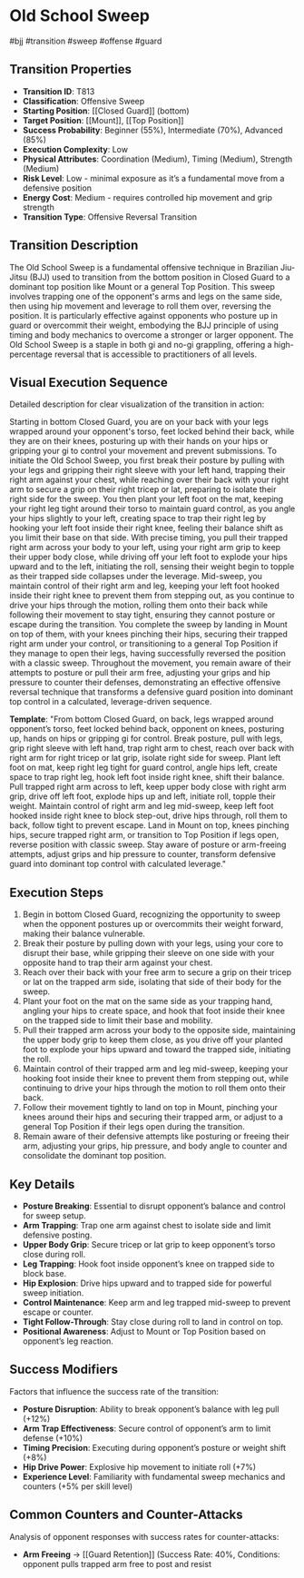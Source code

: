 # Old School Sweep
#bjj #transition #sweep #offense #guard

## Transition Properties
- **Transition ID**: T813
- **Classification**: Offensive Sweep
- **Starting Position**: [[Closed Guard]] (bottom)
- **Target Position**: [[Mount]], [[Top Position]]
- **Success Probability**: Beginner (55%), Intermediate (70%), Advanced (85%)
- **Execution Complexity**: Low
- **Physical Attributes**: Coordination (Medium), Timing (Medium), Strength (Medium)
- **Risk Level**: Low - minimal exposure as it’s a fundamental move from a defensive position
- **Energy Cost**: Medium - requires controlled hip movement and grip strength
- **Transition Type**: Offensive Reversal Transition

## Transition Description
The Old School Sweep is a fundamental offensive technique in Brazilian Jiu-Jitsu (BJJ) used to transition from the bottom position in Closed Guard to a dominant top position like Mount or a general Top Position. This sweep involves trapping one of the opponent's arms and legs on the same side, then using hip movement and leverage to roll them over, reversing the position. It is particularly effective against opponents who posture up in guard or overcommit their weight, embodying the BJJ principle of using timing and body mechanics to overcome a stronger or larger opponent. The Old School Sweep is a staple in both gi and no-gi grappling, offering a high-percentage reversal that is accessible to practitioners of all levels.

## Visual Execution Sequence
Detailed description for clear visualization of the transition in action:

Starting in bottom Closed Guard, you are on your back with your legs wrapped around your opponent's torso, feet locked behind their back, while they are on their knees, posturing up with their hands on your hips or gripping your gi to control your movement and prevent submissions. To initiate the Old School Sweep, you first break their posture by pulling with your legs and gripping their right sleeve with your left hand, trapping their right arm against your chest, while reaching over their back with your right arm to secure a grip on their right tricep or lat, preparing to isolate their right side for the sweep. You then plant your left foot on the mat, keeping your right leg tight around their torso to maintain guard control, as you angle your hips slightly to your left, creating space to trap their right leg by hooking your left foot inside their right knee, feeling their balance shift as you limit their base on that side. With precise timing, you pull their trapped right arm across your body to your left, using your right arm grip to keep their upper body close, while driving off your left foot to explode your hips upward and to the left, initiating the roll, sensing their weight begin to topple as their trapped side collapses under the leverage. Mid-sweep, you maintain control of their right arm and leg, keeping your left foot hooked inside their right knee to prevent them from stepping out, as you continue to drive your hips through the motion, rolling them onto their back while following their movement to stay tight, ensuring they cannot posture or escape during the transition. You complete the sweep by landing in Mount on top of them, with your knees pinching their hips, securing their trapped right arm under your control, or transitioning to a general Top Position if they manage to open their legs, having successfully reversed the position with a classic sweep. Throughout the movement, you remain aware of their attempts to posture or pull their arm free, adjusting your grips and hip pressure to counter their defenses, demonstrating an effective offensive reversal technique that transforms a defensive guard position into dominant top control in a calculated, leverage-driven sequence.

**Template**: "From bottom Closed Guard, on back, legs wrapped around opponent’s torso, feet locked behind back, opponent on knees, posturing up, hands on hips or gripping gi for control. Break posture, pull with legs, grip right sleeve with left hand, trap right arm to chest, reach over back with right arm for right tricep or lat grip, isolate right side for sweep. Plant left foot on mat, keep right leg tight for guard control, angle hips left, create space to trap right leg, hook left foot inside right knee, shift their balance. Pull trapped right arm across to left, keep upper body close with right arm grip, drive off left foot, explode hips up and left, initiate roll, topple their weight. Maintain control of right arm and leg mid-sweep, keep left foot hooked inside right knee to block step-out, drive hips through, roll them to back, follow tight to prevent escape. Land in Mount on top, knees pinching hips, secure trapped right arm, or transition to Top Position if legs open, reverse position with classic sweep. Stay aware of posture or arm-freeing attempts, adjust grips and hip pressure to counter, transform defensive guard into dominant top control with calculated leverage."

## Execution Steps
1. Begin in bottom Closed Guard, recognizing the opportunity to sweep when the opponent postures up or overcommits their weight forward, making their balance vulnerable.
2. Break their posture by pulling down with your legs, using your core to disrupt their base, while gripping their sleeve on one side with your opposite hand to trap their arm against your chest.
3. Reach over their back with your free arm to secure a grip on their tricep or lat on the trapped arm side, isolating that side of their body for the sweep.
4. Plant your foot on the mat on the same side as your trapping hand, angling your hips to create space, and hook that foot inside their knee on the trapped side to limit their base and mobility.
5. Pull their trapped arm across your body to the opposite side, maintaining the upper body grip to keep them close, as you drive off your planted foot to explode your hips upward and toward the trapped side, initiating the roll.
6. Maintain control of their trapped arm and leg mid-sweep, keeping your hooking foot inside their knee to prevent them from stepping out, while continuing to drive your hips through the motion to roll them onto their back.
7. Follow their movement tightly to land on top in Mount, pinching your knees around their hips and securing their trapped arm, or adjust to a general Top Position if their legs open during the transition.
8. Remain aware of their defensive attempts like posturing or freeing their arm, adjusting your grips, hip pressure, and body angle to counter and consolidate the dominant top position.

## Key Details
- **Posture Breaking**: Essential to disrupt opponent’s balance and control for sweep setup.
- **Arm Trapping**: Trap one arm against chest to isolate side and limit defensive posting.
- **Upper Body Grip**: Secure tricep or lat grip to keep opponent’s torso close during roll.
- **Leg Trapping**: Hook foot inside opponent’s knee on trapped side to block base.
- **Hip Explosion**: Drive hips upward and to trapped side for powerful sweep initiation.
- **Control Maintenance**: Keep arm and leg trapped mid-sweep to prevent escape or counter.
- **Tight Follow-Through**: Stay close during roll to land in control on top.
- **Positional Awareness**: Adjust to Mount or Top Position based on opponent’s leg reaction.

## Success Modifiers
Factors that influence the success rate of the transition:
- **Posture Disruption**: Ability to break opponent’s balance with leg pull (+12%)
- **Arm Trap Effectiveness**: Secure control of opponent’s arm to limit defense (+10%)
- **Timing Precision**: Executing during opponent’s posture or weight shift (+8%)
- **Hip Drive Power**: Explosive hip movement to initiate roll (+7%)
- **Experience Level**: Familiarity with fundamental sweep mechanics and counters (+5% per skill level)

## Common Counters and Counter-Attacks
Analysis of opponent responses with success rates for counter-attacks:
- **Arm Freeing** → [[Guard Retention]] (Success Rate: 40%, Conditions: opponent pulls trapped arm free to post and resist
